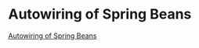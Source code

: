# Autowiring of Spring Beans
[Autowiring of Spring Beans](https://aiwithcloud.com/2022/09/15/autowiring_of_spring_beans/)